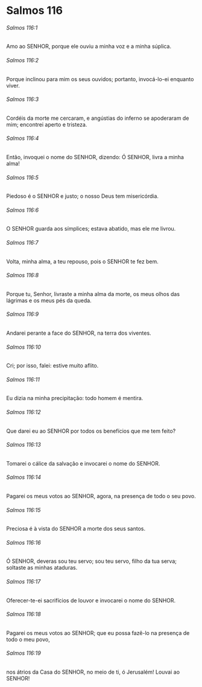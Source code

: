 # Salmos 116

###### Salmos 116:1

Amo ao SENHOR, porque ele ouviu a minha voz e a minha súplica.

###### Salmos 116:2

Porque inclinou para mim os seus ouvidos; portanto, invocá-lo-ei enquanto viver.

###### Salmos 116:3

Cordéis da morte me cercaram, e angústias do inferno se apoderaram de mim; encontrei aperto e tristeza.

###### Salmos 116:4

Então, invoquei o nome do SENHOR, dizendo: Ó SENHOR, livra a minha alma!

###### Salmos 116:5

Piedoso é o SENHOR e justo; o nosso Deus tem misericórdia.

###### Salmos 116:6

O SENHOR guarda aos símplices; estava abatido, mas ele me livrou.

###### Salmos 116:7

Volta, minha alma, a teu repouso, pois o SENHOR te fez bem.

###### Salmos 116:8

Porque tu, Senhor, livraste a minha alma da morte, os meus olhos das lágrimas e os meus pés da queda.

###### Salmos 116:9

Andarei perante a face do SENHOR, na terra dos viventes.

###### Salmos 116:10

Cri; por isso, falei: estive muito aflito.

###### Salmos 116:11

Eu dizia na minha precipitação: todo homem é mentira.

###### Salmos 116:12

Que darei eu ao SENHOR por todos os benefícios que me tem feito?

###### Salmos 116:13

Tomarei o cálice da salvação e invocarei o nome do SENHOR.

###### Salmos 116:14

Pagarei os meus votos ao SENHOR, agora, na presença de todo o seu povo.

###### Salmos 116:15

Preciosa é à vista do SENHOR a morte dos seus santos.

###### Salmos 116:16

Ó SENHOR, deveras sou teu servo; sou teu servo, filho da tua serva; soltaste as minhas ataduras.

###### Salmos 116:17

Oferecer-te-ei sacrifícios de louvor e invocarei o nome do SENHOR.

###### Salmos 116:18

Pagarei os meus votos ao SENHOR; que eu possa fazê-lo na presença de todo o meu povo,

###### Salmos 116:19

nos átrios da Casa do SENHOR, no meio de ti, ó Jerusalém! Louvai ao SENHOR!

